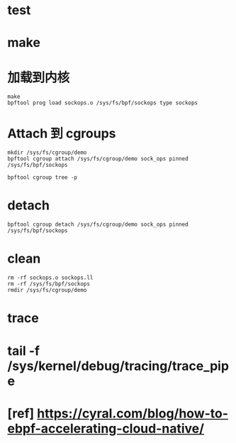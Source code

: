 # test

# make
# 加载到内核
```
make
bpftool prog load sockops.o /sys/fs/bpf/sockops type sockops
```

# Attach 到 cgroups
```
mkdir /sys/fs/cgroup/demo
bpftool cgroup attach /sys/fs/cgroup/demo sock_ops pinned /sys/fs/bpf/sockops

bpftool cgroup tree -p 
```

# detach
```
bpftool cgroup detach /sys/fs/cgroup/demo sock_ops pinned /sys/fs/bpf/sockops 
```

# clean
```
rm -rf sockops.o sockops.ll
rm -rf /sys/fs/bpf/sockops
rmdir /sys/fs/cgroup/demo
```


# trace
# tail -f /sys/kernel/debug/tracing/trace_pipe



# [ref] https://cyral.com/blog/how-to-ebpf-accelerating-cloud-native/